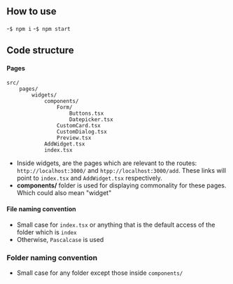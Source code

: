## How to use
-`$ npm i`
-`$ npm start`

## Code structure


#### Pages
```
src/
    pages/
        widgets/
            components/
                Form/
                    Buttons.tsx
                    Datepicker.tsx
                CustomCard.tsx
                CustomDialog.tsx
                Preview.tsx
            AddWidget.tsx
            index.tsx
```
- Inside widgets, are the pages which are relevant to the routes: `http://localhost:3000/` and `htpp://localhost:3000/add`. These links will point to `index.tsx` and `AddWidget.tsx` respectively.
- **components/** folder is used for displaying commonality for these pages. Which could also mean "widget"


#### File naming convention
- Small case for `index.tsx` or anything that is the default access of the folder which is `index`
- Otherwise, `Pascalcase` is used

### Folder naming convention
- Small case for any folder except those inside `components/`